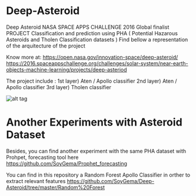 # Deep-Asteroid

Deep Asteroid NASA SPACE APPS CHALLENGE 2016 Global finalist PROJECT 
Classification and prediction using PHA ( Potential Hazarous Asteroids and Tholen Classification datasets )
Find bellow a representation of the arquitecture of the project 

Know more at:
https://open.nasa.gov/innovation-space/deep-asteroid/
https://2016.spaceappschallenge.org/challenges/solar-system/near-earth-objects-machine-learning/projects/deep-asteriod

The project include :
1st layer) Aten / Apollo classifier
2nd layer) Aten / Apollo classifier
3rd layer) Tholen classifier 

![alt tag](https://github.com/SoyGema/Deep-Asteroid/blob/master/Presentation/arquitectureFull.jpg)

# Another Experiments with Asteroid Dataset

Besides, you can find another experiment with the same PHA dataset with Prohpet, forecasting tool here
https://github.com/SoyGema/Prophet_forecasting

You can find in this repository a Random Forest Apollo Classifier in orther to extract relevant features 
https://github.com/SoyGema/Deep-Asteroid/tree/master/Random%20Forest
